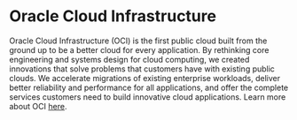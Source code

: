 # Oracle Cloud Infrastructure

Oracle Cloud Infrastructure (OCI) is the first public cloud built from the ground up to be a better cloud for every application. By rethinking core engineering and systems design for cloud computing, we created innovations that solve problems that customers have with existing public clouds. We accelerate migrations of existing enterprise workloads, deliver better reliability and performance for all applications, and offer the complete services customers need to build innovative cloud applications. Learn more about OCI [here](https://www.oracle.com/cloud/why-oci/).
